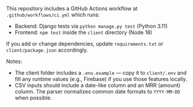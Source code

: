 This repository includes a GitHub Actions workflow at `.github/workflows/ci.yml` which runs:

- Backend: Django tests via `python manage.py test` (Python 3.11)
- Frontend: `npm test` inside the `client` directory (Node 18)

If you add or change dependencies, update `requirements.txt` or `client/package.json` accordingly.

Notes:
- The client folder includes a `.env.example` — copy it to `client/.env` and fill any runtime values (e.g., Firebase) if you use those features locally.
- CSV inputs should include a date-like column and an MRR (amount) column. The parser normalizes common date formats to `YYYY-MM-DD` when possible.
